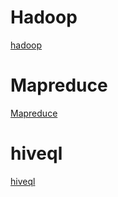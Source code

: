 Hadoop
============= 
[hadoop](/hadoop/hadoop.md)

Mapreduce
============= 
[Mapreduce](/hadoop/Mapreduce.md)

hiveql
============= 
[hiveql](/hadoop/hiveql.md)